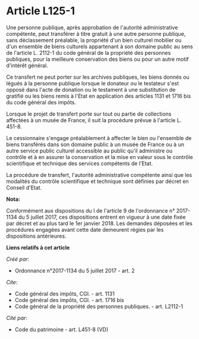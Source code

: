 # Article L125-1

Une personne publique, après approbation de l'autorité administrative compétente, peut transférer à titre gratuit à une autre
personne publique, sans déclassement préalable, la propriété d'un bien culturel mobilier ou d'un ensemble de biens culturels
appartenant à son domaine public au sens de l'article L. 2112-1 du code général de la propriété des personnes publiques, pour
la meilleure conservation des biens ou pour un autre motif d'intérêt général. 

Ce transfert ne peut porter sur les archives publiques, les biens donnés ou légués à la personne publique lorsque le donateur
ou le testateur s'est opposé dans l'acte de donation ou le testament à une substitution de gratifié ou les biens remis à
l'Etat en application des articles 1131 et 1716 bis du code général des impôts. 

Lorsque le projet de transfert porte sur tout ou partie de collections affectées à un musée de France, il suit la procédure
prévue à l'article L. 451-8. 

Le cessionnaire s'engage préalablement à affecter le bien ou l'ensemble de biens transférés dans son domaine public à un
musée de France ou à un autre service public culturel accessible au public qu'il administre ou contrôle et à en assurer la
conservation et la mise en valeur sous le contrôle scientifique et technique des services compétents de l'Etat. 

La procédure de transfert, l'autorité administrative compétente ainsi que les modalités du contrôle scientifique et technique
sont définies par décret en Conseil d'Etat.

**Nota:**

Conformément aux dispositions du I de l'article 9 de l'ordonnance n° 2017-1134 du 5 juillet 2017, ces dispositions entrent en
vigueur à une date fixée par décret et au plus tard le 1er janvier 2018. Les demandes déposées et les procédures engagées
avant cette date demeurent régies par les dispositions antérieures.

**Liens relatifs à cet article**

_Créé par_:

  - Ordonnance n°2017-1134 du 5 juillet 2017 - art. 2

_Cite_:

  - Code général des impôts, CGI. - art. 1131
  - Code général des impôts, CGI. - art. 1716 bis
  - Code général de la propriété des personnes publiques. - art. L2112-1

_Cité par_:

  - Code du patrimoine - art. L451-8 (VD)
